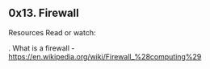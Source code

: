 0x13. Firewall
-------------

Resources
Read or watch:

. What is a firewall - https://en.wikipedia.org/wiki/Firewall_%28computing%29

